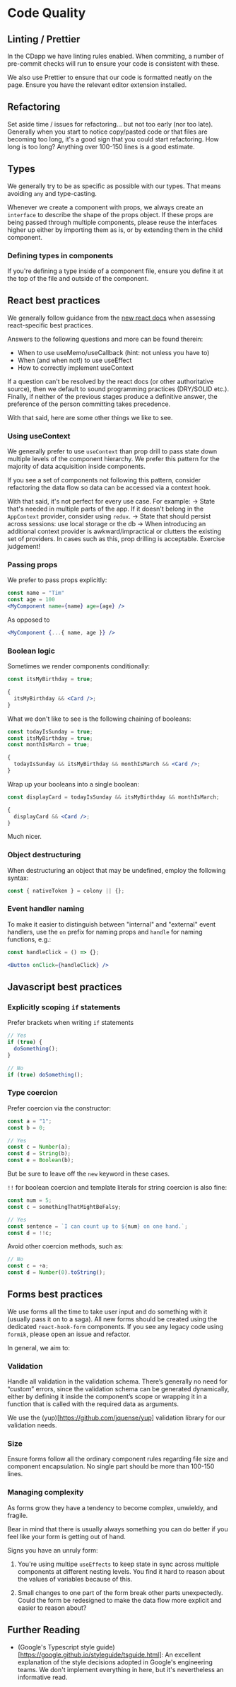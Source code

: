 # Code Quality

## Linting / Prettier

In the CDapp we have linting rules enabled. When commiting, a number of pre-commit checks will run to ensure your code is consistent with these.

We also use Prettier to ensure that our code is formatted neatly on the page. Ensure you have the relevant editor extension installed.

## Refactoring

Set aside time / issues for refactoring… but not too early (nor too late). Generally when you start to notice copy/pasted code or that files are becoming too long, it's a good sign that you could start refactoring. How long is too long? Anything over 100-150 lines is a good estimate.

## Types

We generally try to be as specific as possible with our types. That means avoiding `any` and type-casting.

Whenever we create a component with props, we always create an `interface` to describe the shape of the props object. If these props are being passed through multiple components, please reuse the interfaces higher up either by importing them as is, or by extending them in the child component.

### Defining types in components

If you're defining a type inside of a component file, ensure you define it at the top of the file and outside of the component.

## React best practices

We generally follow guidance from the [new react docs](https://react.dev/) when assessing react-specific best practices.

Answers to the following questions and more can be found therein:

- When to use useMemo/useCallback (hint: not unless you have to)
- When (and when not!) to use useEffect
- How to correctly implement useContext

If a question can't be resolved by the react docs (or other authoritative source), then we default to sound programming practices (DRY/SOLID etc.). Finally, if neither of the previous stages produce a definitive answer, the preference of the person committing takes precedence.

With that said, here are some other things we like to see.

### Using useContext

We generally prefer to use `useContext` than prop drill to pass state down multiple levels of the component hierarchy. We prefer this pattern for the majority of data acquisition inside components.

If you see a set of components not following this pattern, consider refactoring the data flow so data can be accessed via a context hook.

With that said, it's not perfect for every use case. For example:
-> State that's needed in multiple parts of the app. If it doesn't belong in the `AppContext` provider, consider using `redux`.
-> State that should persist across sessions: use local storage or the db
-> When introducing an additional context provider is awkward/impractical or clutters the existing set of providers. In cases such as this, prop drilling is acceptable. Exercise judgement!

### Passing props

We prefer to pass props explicitly:

```jsx
const name = "Tim"
const age = 100
<MyComponent name={name} age={age} />
```

As opposed to

```jsx
<MyComponent {...{ name, age }} />
```

### Boolean logic

Sometimes we render components conditionally:

```jsx
const itsMyBirthday = true;

{
  itsMyBirthday && <Card />;
}
```

What we don't like to see is the following chaining of booleans:

```jsx
const todayIsSunday = true;
const itsMyBirthday = true;
const monthIsMarch = true;

{
  todayIsSunday && itsMyBirthday && monthIsMarch && <Card />;
}
```

Wrap up your booleans into a single boolean:

```jsx
const displayCard = todayIsSunday && itsMyBirthday && monthIsMarch;

{
  displayCard && <Card />;
}
```

Much nicer.

### Object destructuring

When destructuring an object that may be undefined, employ the following syntax:

```jsx
const { nativeToken } = colony || {};
```

### Event handler naming

To make it easier to distinguish between "internal" and "external" event handlers, use the `on` prefix for naming props and `handle` for naming functions, e.g.:

```jsx
const handleClick = () => {};

<Button onClick={handleClick} />
```

## Javascript best practices

### Explicitly scoping `if` statements

Prefer brackets when writing `if` statements

```js
// Yes
if (true) {
  doSomething();
}

// No
if (true) doSomething();
```

### Type coercion

Prefer coercion via the constructor:

```js
const a = "1";
const b = 0;

// Yes
const c = Number(a);
const d = String(b);
const e = Boolean(b);
```

But be sure to leave off the `new` keyword in these cases.

`!!` for boolean coercion and template literals for string coercion is also fine:

```js
const num = 5;
const c = somethingThatMightBeFalsy;

// Yes
const sentence = `I can count up to ${num} on one hand.`;
const d = !!c;
```

Avoid other coercion methods, such as:

```js
// No
const c = +a;
const d = Number(0).toString();
```

## Forms best practices

We use forms all the time to take user input and do something with it (usually pass it on to a saga). All new forms should be created using the dedicated `react-hook-form` components. If you see any legacy code using `formik`, please open an issue and refactor.

In general, we aim to:

### Validation

Handle all validation in the validation schema. There’s generally no need for “custom” errors, since the validation schema can be generated dynamically, either by defining it inside the component’s scope or wrapping it in a function that is called with the required data as arguments.

We use the (yup)[https://github.com/jquense/yup] validation library for our validation needs.

### Size

Ensure forms follow all the ordinary component rules regarding file size and component encapsulation. No single part should be more than 100-150 lines.

### Managing complexity

As forms grow they have a tendency to become complex, unwieldy, and fragile.

Bear in mind that there is usually always something you can do better if you feel like your form is getting out of hand.

Signs you have an unruly form:

1. You're using multipe `useEffects` to keep state in sync across multiple components at different nesting levels. You find it hard to reason about the values of variables because of this.

2. Small changes to one part of the form break other parts unexpectedly. Could the form be redesigned to make the data flow more explicit and easier to reason about?

## Further Reading

- (Google's Typescript style guide)[https://google.github.io/styleguide/tsguide.html]: An excellent explanation of the style decisions adopted in Google's engineering teams. We don't implement everything in here, but it's nevertheless an informative read.

